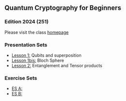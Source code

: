 ## Quantum Cryptography for Beginners 
### Edition 2024 (251)

Please visit the class [homepage](https://www.cs.miami.edu/home/burt/learning/csc595.251/)

### Presentation Sets
- [Lesson 1:](./qubits-super-bloch.ipynb) Qubits and superposition
- [Lesson 1bis:](./bloch-sphere.ipynb) Bloch Sphere
- [Lesson 2:](./entangled-up-in-blue.ipynb) Entanglement and Tensor products

### Exercise Sets
- [ES A:](./exercise-1.ipynb)
- [ES B:](./exercise-2.ipynb)
